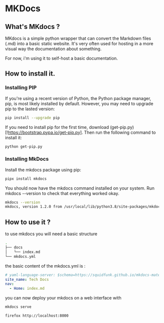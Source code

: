 # MKDocs

## What's MKdocs ?

MKdocs is a simple python wrapper that can convert the Markdown files (.md) into a basic static website.
It's very often used for hosting in a more visual way the documentation about something.

For now, i'm using it to self-host a basic documentation.

## How to install it.

### Installing PIP
If you're using a recent version of Python, the Python package manager, pip, is most likely installed by default. However, you may need to upgrade pip to the lasted version:
```bash
pip install --upgrade pip
```
If you need to install pip for the first time, download (get-pip.py)[!https://bootstrap.pypa.io/get-pip.py]. Then run the following command to install it:

```bash
python get-pip.py
```

### Installing MkDocs

Install the mkdocs package using pip:

```bash
pipx install mkdocs
```

You should now have the mkdocs command installed on your system. Run mkdocs --version to check that everything worked okay.

```bash
mkdocs --version
mkdocs, version 1.2.0 from /usr/local/lib/python3.8/site-packages/mkdocs (Python 3.8)
```

## How to use it ?

to use mkdocs you will need a basic structure

```bash
.
├── docs
│   └── index.md
└── mkdocs.yml
```

the basic content of the mkdocs.yml is : 

```yaml
# yaml-language-server: $schema=https://squidfunk.github.io/mkdocs-material/schema.json
site_name: Tech Docs
nav:
  - Home: index.md
```

you can now deploy your mkdocs on a web interface with

```bash
mkdocs serve
```

```bash
firefox http://localhost:8000
```
